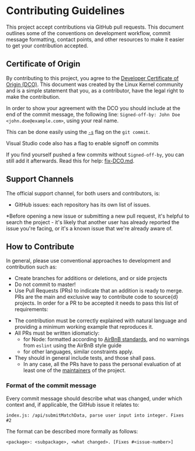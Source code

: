 # Contributing Guidelines

This project accept contributions via GitHub pull requests.
This document outlines some of the
conventions on development workflow, commit message formatting, contact points,
and other resources to make it easier to get your contribution accepted.

## Certificate of Origin

By contributing to this project, you agree to the [Developer Certificate of
Origin (DCO)](https://developercertificate.org/). This document was created by the Linux Kernel community and is a
simple statement that you, as a contributor, have the legal right to make the
contribution.

In order to show your agreement with the DCO you should include at the end of the commit message,
the following line: `Signed-off-by: John Doe <john.doe@example.com>`, using your real name.

This can be done easily using the [`-s`](https://github.com/git/git/blob/b2c150d3aa82f6583b9aadfecc5f8fa1c74aca09/Documentation/git-commit.txt#L154-L161) flag on the `git commit`.

Visual Studio code also has a flag to enable signoff on commits 

If you find yourself pushed a few commits without `Signed-off-by`, you can still add it afterwards. Read this for help: [fix-DCO.md](https://github.com/src-d/guide/blob/master/developer-community/fix-DCO.md).

## Support Channels

The official support channel, for both users and contributors, is:

- GitHub issues: each repository has its own list of issues.

*Before opening a new issue or submitting a new pull request, it's helpful to
search the project - it's likely that another user has already reported the
issue you're facing, or it's a known issue that we're already aware of.


## How to Contribute
In general, please use conventional approaches to development and contribution such as:
* Create branches for additions or deletions, and or side projects
* Do not commit to master!
* Use Pull Requests (PRs) to indicate that an addition is ready to merge. 
PRs are the main and exclusive way to contribute code to source{d} projects.
In order for a PR to be accepted it needs to pass this list of requirements:

- The contribution must be correctly explained with natural language and providing a minimum working example that reproduces it.
- All PRs must be written idiomaticly:
    - for Node: formatted according to [AirBnB standards](https://github.com/airbnb/javascript), and no warnings from `eslint` using the AirBnB style guide
    - for other languages, similar constraints apply.
- They should in general include tests, and those shall pass.
    - In any case, all the PRs have to pass the personal evaluation of at least one of the [maintainers](MAINTAINERS) of the project.


### Format of the commit message

Every commit message should describe what was changed, under which context and, if applicable, the GitHub issue it relates to:

```
index.js: /api/submitMatchData, parse user input into integer. Fixes #2
```

The format can be described more formally as follows:

```
<package>: <subpackage>, <what changed>. [Fixes #<issue-number>]
```
